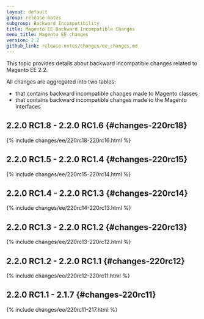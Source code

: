 ```yaml
---
layout: default
group: release-notes
subgroup: Backward Incompatibility
title: Magento EE Backward Incompatible Changes
menu_title: Magento EE changes
version: 2.2
github_link: release-notes/changes/ee_changes.md
---
```


This topic provides details about backward incompatible changes related to Magento EE 2.2.

All changes are aggregated into two tables:

- that contains backward incompatible changes made to Magento classes
- that contains backward incompatible changes made to the Magento interfaces

## 2.2.0 RC1.8 - 2.2.0 RC1.6 {#changes-220rc18}

{% include changes/ee/220rc18-220rc16.html %}

## 2.2.0 RC1.5 - 2.2.0 RC1.4 {#changes-220rc15}

{% include changes/ee/220rc15-220rc14.html %}

## 2.2.0 RC1.4 - 2.2.0 RC1.3 {#changes-220rc14}

{% include changes/ee/220rc14-220rc13.html %}

## 2.2.0 RC1.3 - 2.2.0 RC1.2 {#changes-220rc13}

{% include changes/ee/220rc13-220rc12.html %}

## 2.2.0 RC1.2 - 2.2.0 RC1.1 {#changes-220rc12}

{% include changes/ee/220rc12-220rc11.html %}

## 2.2.0 RC1.1 - 2.1.7 {#changes-220rc11}

{% include changes/ee/220rc11-217.html %}